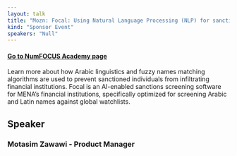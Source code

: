 ```yaml
---
layout: talk
title: "Mozn: Focal: Using Natural Language Processing (NLP) for sanctions screening."
kind: "Sponsor Event"
speakers: "Null"
---
```


#### [Go to NumFOCUS Academy page](https://courses.numfocus.org/courses/course-v1:PyDataGlobal+PDG20-sponsors+2020/jump_to/block-v1:PyDataGlobal+PDG20-sponsors+2020+type@vertical+block@a0189ffb6a804e7a8e8c72de317320cf)

Learn more about how Arabic linguistics and fuzzy names matching algorithms are used to prevent sanctioned individuals from infiltrating financial institutions. Focal is an AI-enabled sanctions screening software for MENA’s financial institutions, specifically optimized for screening Arabic and Latin names against global watchlists.

## Speaker

### Motasim Zawawi - Product Manager


